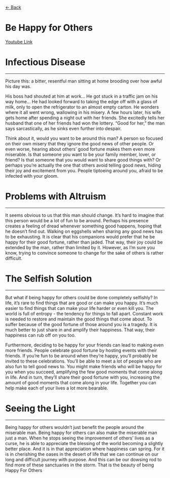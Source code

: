 [<- Back](https://vhcblade.com/#/blog/life/happy_others)
# Be Happy for Others

[Youtube Link](https://www.youtube.com/watch?v=rAgfAZVsA64)

# Infectious Disease
--------------------

Picture this: a bitter, resentful man sitting at home brooding over how awful his day was. 

His boss had shouted at him at work… He got stuck in a traffic jam on his way home… He had looked forward to taking the edge off with a glass of milk, only to open the refrigerator to an almost empty carton. He wonders where it all went wrong, wallowing in his misery. A few hours later, his wife gets home after spending a night out with her friends. She excitedly tells her husband that one of her friends had won the lottery. “Good for her,” the man says sarcastically, as he sinks even further into despair.

Think about it, would you want to be around this man? A person so focused on their own misery that they ignore the good news of other people. Or even worse, hearing about others’ good fortune makes them even more miserable. Is that someone you want to be your family member, lover, or friend? Is that someone that you would want to share good things with? Or perhaps you’re actually the one that others avoid telling good news, hiding their joy and excitement from you. People tiptoeing around you, afraid to be infected with your gloom.

# Problems with Altruism
------------------------

It seems obvious to us that this man should change. It’s hard to imagine that this person would be a lot of fun to be around. Perhaps his presence creates a feeling of dread whenever something good happens, hoping that he doesn’t find out. Walking on eggshells when sharing any good news has to be exhausting. It is clear that his companions would prefer that he be happy for their good fortune, rather than jaded. That way, their joy could be extended by the man, rather than limited by it. However, as I’m sure you know, trying to convince someone to change for the sake of others is rather difficult.

# The Selfish Solution
----------------------

But what if being happy for others could be done completely selfishly? In life, it’s rare to find things that are good or can make you happy. It’s much easier to find things that can make your life harder or even kill you. The world is full of entropy - the tendency for things to fall apart. Constant work is needed to restore and maintain the good things that come about. To suffer because of the good fortune of those around you is a tragedy. It is much better to just share in and amplify their happiness. That way, their happiness can rub off on you too.

Furthermore, deciding to be happy for your friends can lead to making even more friends. People celebrate good fortune by hosting events with their friends. If you’re fun to be around when they’re happy, you’ll probably be invited to these celebrations. You’ll be able to meet a lot of people who are also fun to tell good news to. You might make friends who will be happy for you when you succeed, amplifying the few good moments that come along in life. And in turn, they’ll share their good fortune with you, increasing the amount of good moments that come along in your life. Together you can help make each of your lives a lot more bearable.

# Seeing the Light
------------------

Being happy for others wouldn’t just benefit the people around the miserable man. Being happy for others can also make the miserable man just a man. When he stops seeing the improvement of others’ lives as a curse, he is able to appreciate the blessing of the world becoming a slightly better place. And it is in that appreciation where happiness can spring. For it is in cherishing the oases in the desert of life that we can continue on our long and difficult journey with purpose. And this can be our dowsing rod to find more of these sanctuaries in the storm. That is the beauty of being Happy For Others
